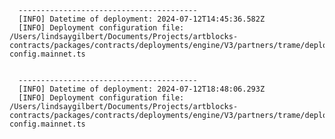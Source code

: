 
      ----------------------------------------
      [INFO] Datetime of deployment: 2024-07-12T14:45:36.582Z
      [INFO] Deployment configuration file: /Users/lindsaygilbert/Documents/Projects/artblocks-contracts/packages/contracts/deployments/engine/V3/partners/trame/deployment-config.mainnet.ts

    
      ----------------------------------------
      [INFO] Datetime of deployment: 2024-07-12T18:48:06.293Z
      [INFO] Deployment configuration file: /Users/lindsaygilbert/Documents/Projects/artblocks-contracts/packages/contracts/deployments/engine/V3/partners/trame/deployment-config.mainnet.ts

    